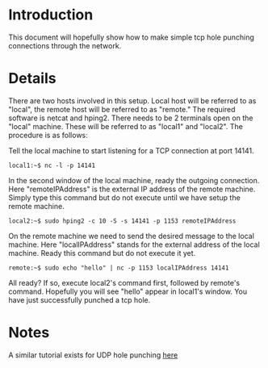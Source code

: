 # Introduction #

This document will hopefully show how to make simple tcp hole punching connections through the network.

# Details #

There are two hosts involved in this setup. Local host will be referred to as "local", the remote host will be referred to as "remote." The required software is netcat and hping2. There needs to be 2 terminals open on the "local" machine. These will be referred to as "local1" and "local2". The procedure is as follows:

Tell the local machine to start listening for a TCP connection at port 14141.

` local1:~$ nc -l -p 14141 `

In the second window of the local machine, ready the outgoing connection. Here "remoteIPAddress" is the external IP address of the remote machine. Simply type this command but do not execute until we have setup the remote machine.

` local2:~$ sudo hping2 -c 10 -S -s 14141 -p 1153 remoteIPAddress `

On the remote machine we need to send the desired message to the local machine. Here "localIPAddress" stands for the external address of the local machine. Ready this command but do not execute it yet.

` remote:~$ sudo echo "hello" | nc -p 1153 localIPAddress 14141 `

All ready? If so, execute local2's command first, followed by remote's command. Hopefully you will see "hello" appear in local1's window. You have just successfully punched a tcp hole.

# Notes #

A similar tutorial exists for UDP hole punching [here](http://www.heise-online.co.uk/security/How-Skype-Co-get-round-firewalls--/features/82481/1)